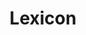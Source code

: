 ---
title: "Lexicon"
slug: "lexicon"
subtitle: ""
publisher: "Penguin"
published: "2013"
asin: "1594205388"
authors: 
  - max-barry
started: "2013-08-10"
start_year: "2013"
finished: "2013-08-12"
---